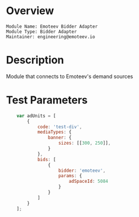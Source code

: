 # Overview

```
Module Name: Emoteev Bidder Adapter
Module Type: Bidder Adapter
Maintainer: engineering@emoteev.io
```

# Description

Module that connects to Emoteev's demand sources

# Test Parameters

``` javascript
    var adUnits = [
        {
            code: 'test-div',
            mediaTypes: {
                banner: {
                    sizes: [[300, 250]],
                }
            },
            bids: [
                {
                    bidder: 'emoteev',
                    params: {
                        adSpaceId: 5084
                    }
                }
            ]
        }
    ];
```
